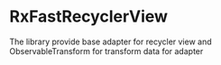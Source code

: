 # RxFastRecyclerView
The library provide base adapter for recycler view and ObservableTransform for transform data for adapter
